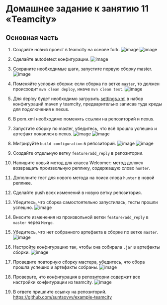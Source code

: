 # Домашнее задание к занятию 11 «Teamcity»
## Основная часть

1. Создайте новый проект в teamcity на основе fork.
![image](https://github.com/user-attachments/assets/7cb1adf7-9f3e-4de1-aefd-1adb5603d8ce)
![image](https://github.com/user-attachments/assets/543015dc-32f5-4067-9817-be1d3a2726bb)
2. Сделайте autodetect конфигурации.
![image](https://github.com/user-attachments/assets/5d0139bf-3173-4f91-a5f9-06d4e6332291)
3. Сохраните необходимые шаги, запустите первую сборку master.
![image](https://github.com/user-attachments/assets/332922e5-c507-4ce1-9755-f56bc5a76c73)
4. Поменяйте условия сборки: если сборка по ветке `master`, то должен происходит `mvn clean deploy`, иначе `mvn clean test`.
![image](https://github.com/user-attachments/assets/39ea92ef-3c77-4d78-8b78-6e67231ea7a0)
5. Для deploy будет необходимо загрузить [settings.xml](./teamcity/settings.xml) в набор конфигураций maven у teamcity, предварительно записав туда креды для подключения к nexus.
6. В pom.xml необходимо поменять ссылки на репозиторий и nexus.
7. Запустите сборку по master, убедитесь, что всё прошло успешно и артефакт появился в nexus.
![image](https://github.com/user-attachments/assets/9c063712-d3b6-41c9-8914-20c2ead1505d)
![image](https://github.com/user-attachments/assets/2a26a5ab-694a-442e-9382-1c84b2f5c8b0)
8. Мигрируйте `build configuration` в репозиторий.
![image](https://github.com/user-attachments/assets/5b08fd78-238d-44fe-99e3-3a3f7a648d86)
![image](https://github.com/user-attachments/assets/e2eb14b1-2a84-48b2-866b-854bef916586)

10. Создайте отдельную ветку `feature/add_reply` в репозитории.
11. Напишите новый метод для класса Welcomer: метод должен возвращать произвольную реплику, содержащую слово `hunter`.
12. Дополните тест для нового метода на поиск слова `hunter` в новой реплике.
13. Сделайте push всех изменений в новую ветку репозитория.
14. Убедитесь, что сборка самостоятельно запустилась, тесты прошли успешно.
![image](https://github.com/user-attachments/assets/db11f413-efaf-4877-aa0c-1454d353f27c)
15. Внесите изменения из произвольной ветки `feature/add_reply` в `master` через `Merge`.
17. Убедитесь, что нет собранного артефакта в сборке по ветке `master`.
![image](https://github.com/user-attachments/assets/e7b8577d-470d-4250-aac6-3eb9542af8ca)

18. Настройте конфигурацию так, чтобы она собирала `.jar` в артефакты сборки.
![image](https://github.com/user-attachments/assets/5ddbbf39-3343-45f2-b3ab-4b1da8c27773)

19. Проведите повторную сборку мастера, убедитесь, что сбора прошла успешно и артефакты собраны.
![image](https://github.com/user-attachments/assets/dab84db8-142f-4f74-a757-bd6523aadb79)

20. Проверьте, что конфигурация в репозитории содержит все настройки конфигурации из teamcity.
![image](https://github.com/user-attachments/assets/848eab5d-3ec5-4b01-9e30-52bcf51c5ae2)

21. В ответе пришлите ссылку на репозиторий.
https://github.com/suntsovvv/example-teamcity
